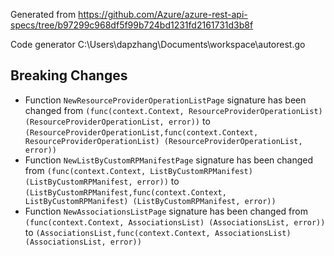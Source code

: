 
Generated from https://github.com/Azure/azure-rest-api-specs/tree/b97299c968df5f99b724bd1231fd2161731d3b8f

Code generator C:\Users\dapzhang\Documents\workspace\autorest.go

## Breaking Changes

- Function `NewResourceProviderOperationListPage` signature has been changed from `(func(context.Context, ResourceProviderOperationList) (ResourceProviderOperationList, error))` to `(ResourceProviderOperationList,func(context.Context, ResourceProviderOperationList) (ResourceProviderOperationList, error))`
- Function `NewListByCustomRPManifestPage` signature has been changed from `(func(context.Context, ListByCustomRPManifest) (ListByCustomRPManifest, error))` to `(ListByCustomRPManifest,func(context.Context, ListByCustomRPManifest) (ListByCustomRPManifest, error))`
- Function `NewAssociationsListPage` signature has been changed from `(func(context.Context, AssociationsList) (AssociationsList, error))` to `(AssociationsList,func(context.Context, AssociationsList) (AssociationsList, error))`

